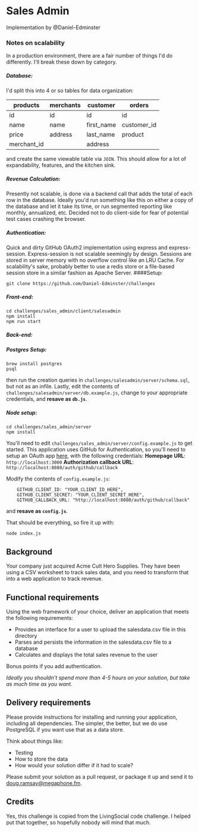 # Sales Admin

Implementation by @Daniel-Edminster


### Notes on scalability
In a production environment, there are a fair number of things I'd do differently. I'll break these down by category.

##### Database:
I'd split this into 4 or so tables for data organization:


| products | merchants | customer | orders |
|---|---|---|---|
| id | id | id | id |
|name|name|first_name|customer_id|
|price | address | last_name | product |
|merchant_id | | address | |


and create the same viewable table via `JOIN`. This should allow for a lot of expandability, features, and the kitchen sink. 

##### Revenue Calculation:
Presently not scalable, is done via a backend call that adds the total of each row in the database. Ideally you'd run something like this on either a copy of the database and let it take its time, or run segmented reporting like monthly, annualized, etc. Decided not to do client-side for fear of potential test cases crashing the browser.  


##### Authentication:
Quick and dirty GitHub OAuth2 implementation using express and express-session. Express-session is not scalable seemingly by design. Sessions are stored in server memory with no overflow control like an LRU Cache. For scalability's sake, probably better to use a redis store or a file-based session store in a similar fashion as Apache Server.
####Setup:
```
git clone https://github.com/Daniel-Edminster/challenges
```
##### Front-end:
```
cd challenges/sales_admin/client/salesadmin
npm install
npm run start
```
##### Back-end:
##### Postgres Setup:
```
brew install postgres
psql
```
then run the creation queries in `challenges/salesadmin/server/schema.sql`, but not as an infile.
Lastly, edit the contents of `challenges/salesadmin/server/db.example.js`,
change to your appropriate credentials, and **resave as `db.js`**. 

##### Node setup:

```
cd challenges/sales_admin/server
npm install
```
You'll need to edit `challenges/sales_admin/server/config.example.js` to get started.
This application uses GitHub for Authentication, so you'll need to setup an OAuth app [here](https://github.com/settings/applications/new), with the following credentials:
**Homepage URL**: `http://localhost:3000`
**Authorization callback URL**: `http://localhost:8080/auth/github/callback`

Modify the contents of `config.example.js`:
```
    GITHUB_CLIENT_ID: "YOUR_CLIENT_ID_HERE",
    GITHUB_CLIENT_SECRET: "YOUR_CLIENT_SECRET_HERE",
    GITHUB_CALLBACK_URL: "http://localhost:8080/auth/github/callback"
```
and **resave as `config.js`**.

That should be everything, so fire it up with:
```
node index.js
```



## Background

Your company just acquired Acme Cult Hero Supplies. They have been using a CSV worksheet to track sales data, and you need to transform that into a web application to track revenue.

## Functional requirements

Using the web framework of your choice, deliver an application that meets the following requirements:

* Provides an interface for a user to upload the salesdata.csv file in this directory
* Parses and persists the information in the salesdata.csv file to a database
* Calculates and displays the total sales revenue to the user

Bonus points if you add authentication.

_Ideally you shouldn't spend more than 4-5 hours on your solution, but take as much time as you want._

## Delivery requirements

Please provide instructions for installing and running your application, including all dependencies. The simpler, the better, but we do use PostgreSQL if you want use that as a data store.

Think about things like:

* Testing
* How to store the data
* How would your solution differ if it had to scale?

Please submit your solution as a pull request, or package it up and send it to doug.ramsay@megaphone.fm.

## Credits

Yes, this challenge is copied from the LivingSocial code challenge. I helped put that together, so hopefully nobody will mind that much.
